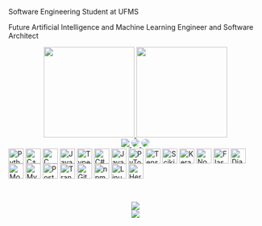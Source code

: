 Software Engineering Student at UFMS

Future Artificial Intelligence and Machine Learning Engineer and Software Architect
<div align="center">
  <a href="https://github.com/Neural-Matheus">
    <img height="180em" src="https://github-readme-stats.vercel.app/api?username=Neural-Matheus&show_icons=true&theme=radical&include_all_commits=true&count_private=true&bg_color=000000&title_color=05ffe2&text_color=ffffff"/>
    <img height="180em" src="https://github-readme-stats.vercel.app/api/top-langs/?username=Neural-Matheus&layout=compact&langs_count=7&theme=radical&bg_color=000000&title_color=05ffe2&text_color=ffffff"/>
  </a>
</div>
<div align="center"> 
  <a href="mailto:vinicius.matheus@ufms.br">
    <img src="https://img.shields.io/badge/-Gmail-%23333?style=for-the-badge&logo=gmail&logoColor=white" target="_blank">
  </a>
  <a href="https://www.linkedin.com/in/matheus-vinicius-da-silva-de-oliveira-3738851b8" target="_blank">
    <img src="https://img.shields.io/badge/-LinkedIn-%230077B5?style=for-the-badge&logo=linkedin&logoColor=white" style="border-radius: 30px" target="_blank">
  </a> 
  <a href="https://www.instagram.com/matheus_sainth/" target="_blank">
    <img src="https://img.shields.io/badge/-Instagram-%23E4405F?style=for-the-badge&logo=instagram&logoColor=white" style="border-radius: 30px" target="_blank">
  </a> 
</div>

<div style="display: inline_block">
  <!-- Linguagens de Programação -->
  <span>
    <img align="center" alt="Python" height="30" src="https://img.shields.io/badge/-Python-0D1117?style=for-the-badge&logo=python&labelColor=0D1117">
    <img align="center" alt="C++" height="30" src="https://img.shields.io/badge/-C%2B%2B-0D1117?style=for-the-badge&logo=c%2B%2B&labelColor=0D1117">
    <img align="center" alt="C" height="30" src="https://img.shields.io/badge/-C-0D1117?style=for-the-badge&logo=c&labelColor=0D1117">
    <img align="center" alt="JavaScript" height="30" src="https://img.shields.io/badge/-JavaScript-0D1117?style=for-the-badge&logo=javascript&labelColor=0D1117">
    <img align="center" alt="TypeScript" height="30" src="https://img.shields.io/badge/-TypeScript-0D1117?style=for-the-badge&logo=typescript&labelColor=0D1117">
    <img align="center" alt="C#" height="30" src="https://img.shields.io/badge/-C%23-0D1117?style=for-the-badge&logo=c-sharp&labelColor=0D1117">
    <img align="center" alt="Java" height="30" src="https://img.shields.io/badge/-Java-0D1117?style=for-the-badge&logo=java&logoColor=white&labelColor=0D1117">
  </span>

  <!-- Frameworks e Bibliotecas -->
  <span>
    <img align="center" alt="PyTorch" height="30" src="https://img.shields.io/badge/-PyTorch-0D1117?style=for-the-badge&logo=pytorch&labelColor=0D1117">
    <img align="center" alt="TensorFlow" height="30" src="https://img.shields.io/badge/-TensorFlow-0D1117?style=for-the-badge&logo=tensorflow&labelColor=0D1117">
    <img align="center" alt="Scikit Learn" height="30" src="https://img.shields.io/badge/-Scikit%20Learn-0D1117?style=for-the-badge&logo=scikit-learn&labelColor=0D1117">
    <img align="center" alt="Keras" height="30" src="https://img.shields.io/badge/-Keras-0D1117?style=for-the-badge&logo=keras&labelColor=0D1117">
    <img align="center" alt="Node.js" height="30" src="https://img.shields.io/badge/-Node.js-0D1117?style=for-the-badge&logo=node.js&labelColor=0D1117">
    <img align="center" alt="Flask" height="30" src="https://img.shields.io/badge/-Flask-0D1117?style=for-the-badge&logo=flask&labelColor=0D1117">
    <img align="center" alt="Django" height="30" src="https://img.shields.io/badge/-Django-0D1117?style=for-the-badge&logo=django&labelColor=0D1117">
  </span>

  <!-- Banco de Dados -->
  <span>
    <img align="center" alt="MongoDB" height="30" src="https://img.shields.io/badge/-MongoDB-0D1117?style=for-the-badge&logo=mongodb&labelColor=0D1117">
    <img align="center" alt="MySQL" height="30" src="https://img.shields.io/badge/-MySQL-0D1117?style=for-the-badge&logo=mysql&labelColor=0D1117">
    <img align="center" alt="PostgreSQL" height="30" src="https://img.shields.io/badge/-PostgreSQL-0D1117?style=for-the-badge&logo=postgresql&labelColor=0D1117">
  </span>
  
  <!-- Arquiteturas de Modelos -->
  <span>
    <img align="center" alt="Transformers" height="30" src="https://sua-imagem-do-transformers-aqui">
  </span>

  <!-- Ferramentas e Outras Tecnologias -->
  <span>
    <img align="center" alt="Git" height="30" src="https://img.shields.io/badge/-Git-0D1117?style=for-the-badge&logo=git&labelColor=0D1117">
    <img align="center" alt="npm" height="30" src="https://img.shields.io/badge/-npm-0D1117?style=for-the-badge&logo=npm&labelColor=0D1117">
    <img align="center" alt="Linux" height="30" src="https://img.shields.io/badge/-Linux-0D1117?style=for-the-badge&logo=linux&labelColor=0D1117">
    <img align="center" alt="Heroku" height="30" src="https://img.shields.io/badge/-Heroku-0D1117?style=for-the-badge&logo=heroku&labelColor=0D1117">
  </span>
</div>


##

<div align="center">
  <br>
  <img src="https://github-readme-activity-graph.vercel.app/graph?username=Neural-Matheus&bg_color=0D1117&color=05ffe2&line=403d3d&point=05ffe2&area=true&hide_border=true">
  <br>
  <img src="https://github-readme-streak-stats.herokuapp.com/?user=Neural-Matheus&theme=dark&background=0D1117&stroke=05ffe2&ring=403d3d&fire=05ffe2&currStreakLabel=05ffe2&sideLabels=05ffe2">
</div>
